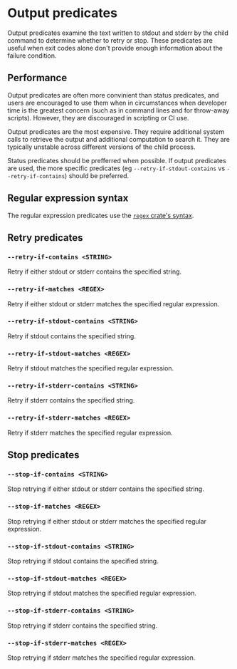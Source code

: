 # Output predicates

Output predicates examine the text written to stdout and stderr by the child command to determine
whether to retry or stop. These predicates are useful when exit codes alone don't provide enough
information about the failure condition.

## Performance

Output predicates are often more convinient than status predicates, and users are encouraged to use
them when in circumstances when developer time is the greatest concern (such as in command lines and
for throw-away scripts). However, they are discouraged in scripting or CI use.

Output predicates are the most expensive. They require additional system calls to retrieve the
output and additional computation to search it. They are typically unstable across different
versions of the child process.

Status predicates should be prefferred when possible. If output predicates are used, the more
specific predicates (eg `--retry-if-stdout-contains` vs `--retry-if-contains`) should be preferred.

## Regular expression syntax

The regular expression predicates use the
[`regex` crate's syntax](https://docs.rs/regex/latest/regex/#syntax).

## Retry predicates

### `--retry-if-contains <STRING>`

Retry if either stdout or stderr contains the specified string.

### `--retry-if-matches <REGEX>`

Retry if either stdout or stderr matches the specified regular expression.

### `--retry-if-stdout-contains <STRING>`

Retry if stdout contains the specified string.

### `--retry-if-stdout-matches <REGEX>`

Retry if stdout matches the specified regular expression.

### `--retry-if-stderr-contains <STRING>`

Retry if stderr contains the specified string.

### `--retry-if-stderr-matches <REGEX>`

Retry if stderr matches the specified regular expression.

## Stop predicates

### `--stop-if-contains <STRING>`

Stop retrying if either stdout or stderr contains the specified string.

### `--stop-if-matches <REGEX>`

Stop retrying if either stdout or stderr matches the specified regular expression.

### `--stop-if-stdout-contains <STRING>`

Stop retrying if stdout contains the specified string.

### `--stop-if-stdout-matches <REGEX>`

Stop retrying if stdout matches the specified regular expression.

### `--stop-if-stderr-contains <STRING>`

Stop retrying if stderr contains the specified string.

### `--stop-if-stderr-matches <REGEX>`

Stop retrying if stderr matches the specified regular expression.
